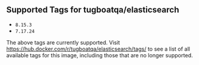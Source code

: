 ## Supported Tags for tugboatqa/elasticsearch

* `8.15.3`
* `7.17.24`

The above tags are currently supported. Visit https://hub.docker.com/r/tugboatqa/elasticsearch/tags/ to see a list of all available tags for this image, including those that are no longer supported.
